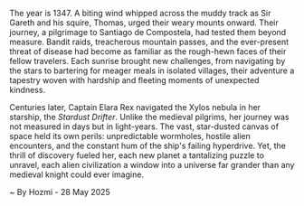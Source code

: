 
The year is 1347.  A biting wind whipped across the muddy track as Sir Gareth and his squire, Thomas, urged their weary mounts onward.  Their journey, a pilgrimage to Santiago de Compostela, had tested them beyond measure. Bandit raids, treacherous mountain passes, and the ever-present threat of disease had become as familiar as the rough-hewn faces of their fellow travelers.  Each sunrise brought new challenges, from navigating by the stars to bartering for meager meals in isolated villages, their adventure a tapestry woven with hardship and fleeting moments of unexpected kindness.

Centuries later, Captain Elara Rex navigated the Xylos nebula in her starship, the *Stardust Drifter*.  Unlike the medieval pilgrims, her journey was not measured in days but in light-years.  The vast, star-dusted canvas of space held its own perils: unpredictable wormholes, hostile alien encounters, and the constant hum of the ship's failing hyperdrive. Yet, the thrill of discovery fueled her, each new planet a tantalizing puzzle to unravel, each alien civilization a window into a universe far grander than any medieval knight could ever imagine.

~ By Hozmi - 28 May 2025
